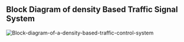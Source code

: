 ## Block Diagram of density Based Traffic Signal System
![Block-diagram-of-a-density-based-traffic-control-system](https://user-images.githubusercontent.com/89175883/143678740-09661206-175e-4652-ad2d-39b0fb06b8cd.png)
